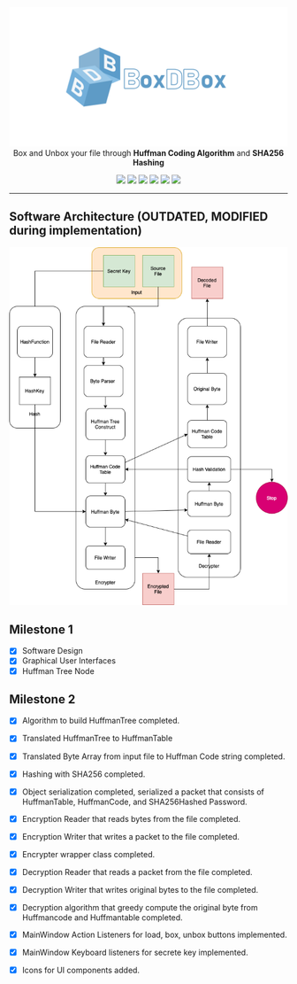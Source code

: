 <div id="top" align="center">   
  
  ![](Document/name.png)
Box and Unbox your file through **Huffman Coding Algorithm** and **SHA256 Hashing** 

![](https://img.shields.io/badge/license-MIT-yellow.svg)
![](https://img.shields.io/badge/language-java-pink.svg)
![](https://img.shields.io/badge/build-passed-green.svg)
![](https://img.shields.io/badge/software-released-blue.svg)
![](https://img.shields.io/badge/document-ready-purple.svg)
![](https://img.shields.io/badge/opensoure-yes-brown.svg) 
</div>
  
---

 
## Software Architecture (OUTDATED, MODIFIED during implementation)
![](Document/HuffmanEDArch.drawio.png)

## Milestone 1
- [x] Software Design
- [x] Graphical User Interfaces
- [x] Huffman Tree Node 

## Milestone 2
- [x] Algorithm to build HuffmanTree completed.
- [x] Translated HuffmanTree to HuffmanTable
- [x] Translated Byte Array from input file to Huffman Code string completed.
- [x] Hashing with SHA256 completed.
- [x] Object serialization completed, serialized a packet that consists of HuffmanTable, HuffmanCode, and SHA256Hashed Password.
- [x] Encryption Reader that reads bytes from the file completed.
- [x] Encryption Writer that writes a packet to the file completed.
- [x] Encrypter wrapper class completed.
- [x] Decryption Reader that reads a packet from the file completed.
- [x] Decryption Writer that writes original bytes to the file completed.
- [x] Decryption algorithm that greedy compute the original byte from Huffmancode and Huffmantable completed.
- [x] MainWindow Action Listeners for load, box, unbox buttons implemented.
- [x] MainWindow Keyboard listeners for secrete key implemented.
- [x] Icons for UI components added.



